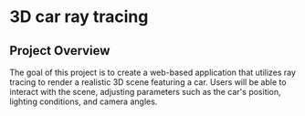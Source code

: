 # 3D car ray tracing

## Project Overview
The goal of this project is to create a web-based application that utilizes ray tracing to render a realistic 3D scene featuring a car. Users will be able to interact with the scene, adjusting parameters such as the car's position, lighting conditions, and camera angles.

